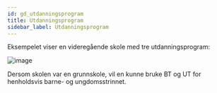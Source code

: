 ```yaml
---
id: gd_utdanningsprogram
title: Utdanningsprogram
sidebar_label: Utdanningsprogram
---
```

Eksempelet viser en videregående skole med tre utdanningsprogram:

![image](https://user-images.githubusercontent.com/80097133/120633181-24541600-c46a-11eb-93d9-3e296a7504cc.png)

Dersom skolen var en grunnskole, vil en kunne bruke BT og UT for henholdsvis barne- og ungdomsstrinnet.
